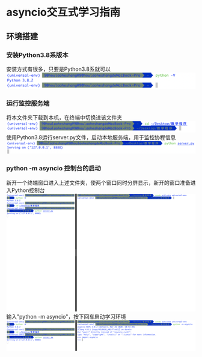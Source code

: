 # asyncio交互式学习指南
## 环境搭建
### 安装Python3.8系版本
安装方式有很多，只要是Python3.8系就可以
![python3.8](https://github.com/monk-after-90s/python-high-level-async-programming/blob/master/%E6%95%99%E5%AD%A6%E7%A8%8B%E5%BA%8F/python3_8.png)
### 运行监控服务端
将本文件夹下载到本机，在终端中切换进该文件夹
![切换文件夹](https://github.com/monk-after-90s/python-high-level-async-programming/blob/master/%E6%95%99%E5%AD%A6%E7%A8%8B%E5%BA%8F/%E5%88%87%E6%8D%A2%E6%96%87%E4%BB%B6%E5%A4%B9.png)
使用Python3.8运行server.py文件，启动本地服务端，用于监控协程信息
![启动监控服务端](https://github.com/monk-after-90s/python-high-level-async-programming/blob/master/%E6%95%99%E5%AD%A6%E7%A8%8B%E5%BA%8F/%E8%BF%90%E8%A1%8C%E6%9C%8D%E5%8A%A1%E7%AB%AF.png)
### python -m asyncio 控制台的启动
新开一个终端窗口进入上述文件夹，使两个窗口同时分屏显示，新开的窗口准备进入Python控制台
![新窗口控制台](https://github.com/monk-after-90s/python-high-level-async-programming/blob/master/%E6%95%99%E5%AD%A6%E7%A8%8B%E5%BA%8F/%E6%96%B0%E7%AA%97%E5%8F%A3%E6%8E%A7%E5%88%B6%E5%8F%B0.png)
输入"python -m asyncio"，按下回车启动学习环境
![启动python -m asyncio](https://github.com/monk-after-90s/python-high-level-async-programming/blob/master/%E6%95%99%E5%AD%A6%E7%A8%8B%E5%BA%8F/%E5%90%AF%E5%8A%A8-m%20asyncio.png)
## 
